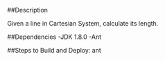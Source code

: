 
##Description

Given a line in Cartesian System, calculate its length.

##Dependencies
    -JDK 1.8.0
    -Ant

##Steps to Build and Deploy:
    ant




